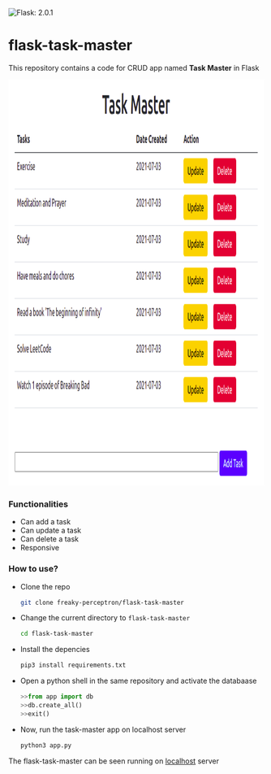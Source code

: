 ![Flask: 2.0.1](https://img.shields.io/badge/Flask-2.0.01-yellowgreen)

# flask-task-master
This repository contains a code for CRUD app named **Task Master** in Flask

<center><img src="https://github.com/freaky-perceptron/flask-task-master/blob/master/Screenshot%20from%202021-07-03%2017-59-18.png" alt="screenshot" width=850 height=800></center>

### Functionalities
* Can add a task
* Can update a task
* Can delete a task
* Responsive

### How to use?
* Clone the repo
  ```bash
  git clone freaky-perceptron/flask-task-master
  ```
  
* Change the current directory to ```flask-task-master```
  ```bash
  cd flask-task-master
  ```
 
* Install the depencies
  ```bash
  pip3 install requirements.txt
  ```
 
* Open a python shell in the same repository and activate the databaase
  ```python
  >>from app import db
  >>db.create_all()
  >>exit()
  ```

* Now, run the task-master app on localhost server
  ```bash
  python3 app.py
  ```
  
 The flask-task-master can be seen running on [localhost](http://127.0.0.1:5000/) server
 
 
  



